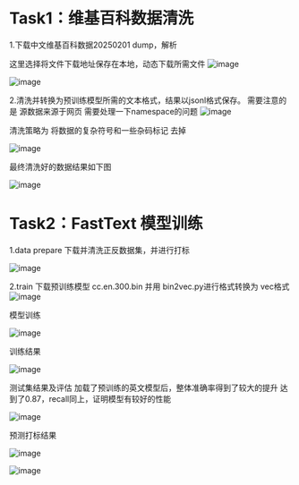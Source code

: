 # Task1：维基百科数据清洗

1.下载中文维基百科数据20250201 dump，解析

这里选择将文件下载地址保存在本地，动态下载所需文件
![image](https://github.com/user-attachments/assets/ede8eafb-445e-4b48-904b-5dc198ee577f)

![image](https://github.com/user-attachments/assets/0693971c-adb3-45e9-af1a-654774974122)

2.清洗并转换为预训练模型所需的文本格式，结果以jsonl格式保存。
需要注意的是 源数据来源于网页 需要处理一下namespace的问题
![image](https://github.com/user-attachments/assets/f110997b-b1db-4b33-b62f-de4ea5575853)

清洗策略为 将数据的复杂符号和一些杂码标记 去掉

![image](https://github.com/user-attachments/assets/45910897-2302-428b-bced-8c225244f2ca)

最终清洗好的数据结果如下图

![image](https://github.com/user-attachments/assets/fe4ba346-1b85-4da2-ac16-81f9da526e5c)

# Task2：FastText 模型训练
1.data prepare
下载并清洗正反数据集，并进行打标

![image](https://github.com/user-attachments/assets/8ab044aa-50ba-4ec9-b931-b7da5c2b830c)


2.train
下载预训练模型 cc.en.300.bin 并用 bin2vec.py进行格式转换为 vec格式
![image](https://github.com/user-attachments/assets/3ee8cfaf-abcb-42b4-b6db-8173a36a042f)


模型训练

![image](https://github.com/user-attachments/assets/6fe0ce27-6cff-4852-95bc-d044ec8b1b89)

训练结果

![image](https://github.com/user-attachments/assets/37de2508-e07e-4801-8bdc-f2ce12ed0469)

测试集结果及评估
加载了预训练的英文模型后，整体准确率得到了较大的提升 达到了0.87，recall同上，证明模型有较好的性能

![image](https://github.com/user-attachments/assets/5422dd39-1789-49ba-8cc1-5f9516e91c5f)

预测打标结果

![image](https://github.com/user-attachments/assets/5a197a6c-99a1-4c4b-a37b-65feeebe30ea)

![image](https://github.com/user-attachments/assets/c6804785-9145-490c-bcbd-c44c4275d010)




